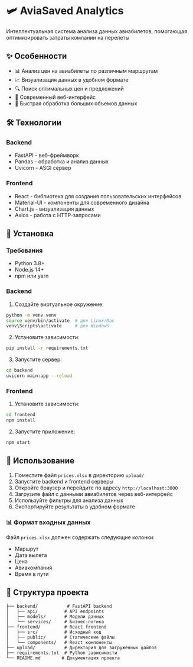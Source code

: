 # 🛩️ AviaSaved Analytics

Интеллектуальная система анализа данных авиабилетов, помогающая оптимизировать затраты компании на перелеты

## ✨ Особенности

- 📊 Анализ цен на авиабилеты по различным маршрутам
- 📈 Визуализация данных в удобном формате
- 🔍 Поиск оптимальных цен и предложений
- 📱 Современный веб-интерфейс
- 🚀 Быстрая обработка больших объемов данных

## 🛠️ Технологии

### Backend
- FastAPI - веб-фреймворк
- Pandas - обработка и анализ данных
- Uvicorn - ASGI сервер

### Frontend
- React - библиотека для создания пользовательских интерфейсов
- Material-UI - компоненты для современного дизайна
- Chart.js - визуализация данных
- Axios - работа с HTTP-запросами

## 🚀 Установка

### Требования
- Python 3.8+
- Node.js 14+
- npm или yarn

### Backend

1. Создайте виртуальное окружение:
```bash
python -m venv venv
source venv/bin/activate  # для Linux/Mac
venv\Scripts\activate     # для Windows
```

2. Установите зависимости:
```bash
pip install -r requirements.txt
```

3. Запустите сервер:
```bash
cd backend
uvicorn main:app --reload
```

### Frontend

1. Установите зависимости:
```bash
cd frontend
npm install
```

2. Запустите приложение:
```bash
npm start
```

## 📝 Использование

1. Поместите файл `prices.xlsx` в директорию `upload/`
2. Запустите backend и frontend серверы
3. Откройте браузер и перейдите по адресу `http://localhost:3000`
4. Загрузите файл с данными авиабилетов через веб-интерфейс
5. Используйте фильтры для анализа данных
6. Экспортируйте результаты в удобном формате

### 📊 Формат входных данных

Файл `prices.xlsx` должен содержать следующие колонки:
- Маршрут
- Дата вылета
- Цена
- Авиакомпания
- Время в пути

## 📁 Структура проекта

```
├── backend/           # FastAPI backend
│   ├── api/          # API endpoints
│   ├── models/       # Модели данных
│   └── services/     # Бизнес-логика
├── frontend/         # React frontend
│   ├── src/          # Исходный код
│   ├── public/       # Статические файлы
│   └── components/   # React компоненты
├── upload/           # Директория для загруженных файлов
├── requirements.txt  # Python зависимости
└── README.md        # Документация проекта
```

